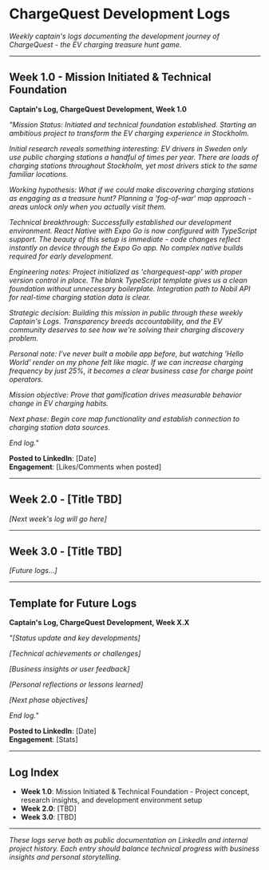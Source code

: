 # ChargeQuest Development Logs

*Weekly captain's logs documenting the development journey of ChargeQuest - the EV charging treasure hunt game.*

---

## Week 1.0 - Mission Initiated & Technical Foundation

**Captain's Log, ChargeQuest Development, Week 1.0**

*"Mission Status: Initiated and technical foundation established. Starting an ambitious project to transform the EV charging experience in Stockholm.*

*Initial research reveals something interesting: EV drivers in Sweden only use public charging stations a handful of times per year. There are loads of charging stations throughout Stockholm, yet most drivers stick to the same familiar locations.*

*Working hypothesis: What if we could make discovering charging stations as engaging as a treasure hunt? Planning a 'fog-of-war' map approach - areas unlock only when you actually visit them.*

*Technical breakthrough: Successfully established our development environment. React Native with Expo Go is now configured with TypeScript support. The beauty of this setup is immediate - code changes reflect instantly on device through the Expo Go app. No complex native builds required for early development.*

*Engineering notes: Project initialized as 'chargequest-app' with proper version control in place. The blank TypeScript template gives us a clean foundation without unnecessary boilerplate. Integration path to Nobil API for real-time charging station data is clear.*

*Strategic decision: Building this mission in public through these weekly Captain's Logs. Transparency breeds accountability, and the EV community deserves to see how we're solving their charging discovery problem.*

*Personal note: I've never built a mobile app before, but watching 'Hello World' render on my phone felt like magic. If we can increase charging frequency by just 25%, it becomes a clear business case for charge point operators.*

*Mission objective: Prove that gamification drives measurable behavior change in EV charging habits.*

*Next phase: Begin core map functionality and establish connection to charging station data sources.*

*End log."*

**Posted to LinkedIn**: [Date]  
**Engagement**: [Likes/Comments when posted]

---

## Week 2.0 - [Title TBD]

*[Next week's log will go here]*

---

## Week 3.0 - [Title TBD]

*[Future logs...]*

---

## Template for Future Logs

**Captain's Log, ChargeQuest Development, Week X.X**

*"[Status update and key developments]*

*[Technical achievements or challenges]*

*[Business insights or user feedback]*

*[Personal reflections or lessons learned]*

*[Next phase objectives]*

*End log."*

**Posted to LinkedIn**: [Date]  
**Engagement**: [Stats]

---

## Log Index

- **Week 1.0**: Mission Initiated & Technical Foundation - Project concept, research insights, and development environment setup
- **Week 2.0**: [TBD]
- **Week 3.0**: [TBD]

---

*These logs serve both as public documentation on LinkedIn and internal project history. Each entry should balance technical progress with business insights and personal storytelling.*